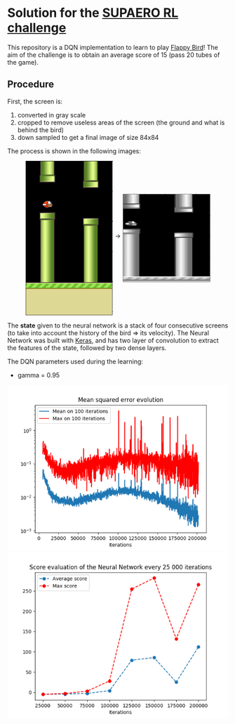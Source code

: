 # Solution for the [SUPAERO RL challenge](https://github.com/SupaeroDataScience/RLchallenge)

This repository is a DQN implementation to learn to play [Flappy Bird](https://en.wikipedia.org/wiki/Flappy_Bird)!
The aim of the challenge is to obtain an average score of 15 (pass 20 tubes of the game).

## Procedure
First, the screen is:
1. converted in gray scale
2. cropped to remove useless areas of the screen (the ground and what is behind the bird)
3. down sampled to get a final image of size 84x84
 
The process is shown in the following images:
<p align="center">
    <img src="gallery/init_screen.png" width = "200" align="middle">
    <span>&#8594;</span>
    <img src="gallery/processed_screen.png" width = "200" align="middle">
</p>

The **state** given to the neural network is a stack of four consecutive screens (to take into account the history of the bird => its velocity). The Neural Network was built with [Keras](https://keras.io/), and has two layer of convolution to extract the features of the state, followed by two dense layers.

The DQN parameters used during the learning:
* gamma = 0.95


<p align="center">
    <img src="gallery/losses.png">
    <img src="gallery/score.png">
</p>
